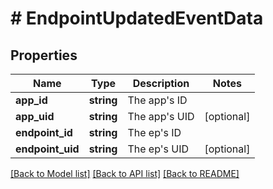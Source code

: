 # # EndpointUpdatedEventData

## Properties

Name | Type | Description | Notes
------------ | ------------- | ------------- | -------------
**app_id** | **string** | The app&#39;s ID |
**app_uid** | **string** | The app&#39;s UID | [optional]
**endpoint_id** | **string** | The ep&#39;s ID |
**endpoint_uid** | **string** | The ep&#39;s UID | [optional]

[[Back to Model list]](../../README.md#models) [[Back to API list]](../../README.md#endpoints) [[Back to README]](../../README.md)

